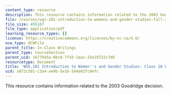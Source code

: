 ```yaml
---
content_type: resource
description: This resource contains information related to the 2003 Goodridge decision.
file: /courses/wgs-101-introduction-to-womens-and-gender-studies-fall-2014/a972c501c3a4ae9b5e16544d42fc0efc_MITWGS_101F14_InClass18B.pdf
file_size: 455167
file_type: application/pdf
learning_resource_types: []
license: https://creativecommons.org/licenses/by-nc-sa/4.0/
ocw_type: OCWFile
parent_title: In-Class Writings
parent_type: CourseSection
parent_uid: 1677945a-0bc0-7f43-1aac-25e19722c7d0
resourcetype: Document
title: 'WGS.101 Introduction to Women''s and Gender Studies: Class 18 Writing B'
uid: a972c501-c3a4-ae9b-5e16-544d42fc0efc
---
```

This resource contains information related to the 2003 Goodridge decision.